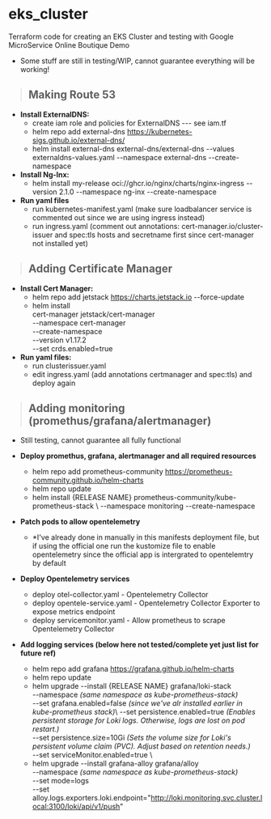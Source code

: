 # eks_cluster

Terraform code for creating an EKS Cluster and testing with Google MicroService Online Boutique Demo

* Some stuff are still in testing/WIP, cannot guarantee everything will be working! 

> ## Making Route 53

- **Install ExternalDNS:**
  - create iam role and policies for ExternalDNS --- see iam.tf
  - helm repo add external-dns https://kubernetes-sigs.github.io/external-dns/
  - helm install external-dns external-dns/external-dns --values externaldns-values.yaml --namespace external-dns --create-namespace
- **Install Ng-Inx:**
  - helm install my-release oci://ghcr.io/nginx/charts/nginx-ingress --version 2.1.0  --namespace ng-inx --create-namespace
- **Run yaml files**
  - run kubernetes-manifest.yaml (make sure loadbalancer service is commented out since we are using ingress instead)
  - run ingress.yaml (comment out annotations: cert-manager.io/cluster-issuer and spec:tls hosts and secretname first since cert-manager not installed yet)

> ## Adding Certificate Manager

- **Install Cert Manager:**
  - helm repo add jetstack https://charts.jetstack.io --force-update
  - helm install \
    cert-manager jetstack/cert-manager \
    --namespace cert-manager \
    --create-namespace \
    --version v1.17.2 \
    --set crds.enabled=true
- **Run yaml files:**
  - run clusterissuer.yaml
  - edit ingress.yaml (add annotations certmanager and spec:tls) and deploy again

> ## Adding monitoring (promethus/grafana/alertmanager)
* Still testing, cannot guarantee all fully functional 
- **Deploy promethus, grafana, alertmanager and all required resources**
  - helm repo add prometheus-community https://prometheus-community.github.io/helm-charts
  - helm repo update
  - helm install {RELEASE NAME} prometheus-community/kube-prometheus-stack \ --namespace monitoring --create-namespace
- **Patch pods to allow opentelemetry**
  - *I've already done in manually in this manifests deployment file, but if using the official one run the kustomize file to enable opentelemetry since the official app is intergrated to opentelemtry by default
- **Deploy Opentelemetry services**
  - deploy otel-collector.yaml - Opentelemetry Collector
  - deploy opentele-service.yaml - Opentelemetry Collector Exporter to expose metrics endpoint
  - deploy servicemonitor.yaml - Allow prometheus to scrape Opentelemetry Collector

- **Add logging services (below here not tested/complete yet just list for future ref)**
  - helm repo add grafana https://grafana.github.io/helm-charts
  - helm repo update
  - helm upgrade --install {RELEASE NAME} grafana/loki-stack \
    --namespace *(same namespace as kube-prometheus-stack)* \
    --set grafana.enabled=false *(since we've alr installed earlier in kube-prometheus stack)*\ 
    --set persistence.enabled=true *(Enables persistent storage for Loki logs. Otherwise, logs are lost on pod restart.)* \
    --set persistence.size=10Gi *(Sets the volume size for Loki's persistent volume claim (PVC). Adjust based on retention needs.)* \
    --set serviceMonitor.enabled=true \
  - helm upgrade --install grafana-alloy grafana/alloy \
    --namespace *(same namespace as kube-prometheus-stack)* \
    --set mode=logs \
    --set alloy.logs.exporters.loki.endpoint="http://loki.monitoring.svc.cluster.local:3100/loki/api/v1/push"
